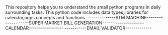 This repository helps you to understand the small python programs in daily surrounding tasks. This python code includes data types,libraries for calendar,oops concepts and functions.
--------------ATM MACHINE--------------
-----SUPER MARKET BILL GENERATION------
--------------CALENDAR-----------------
-----------EMAIL VALIDATOR-------------
